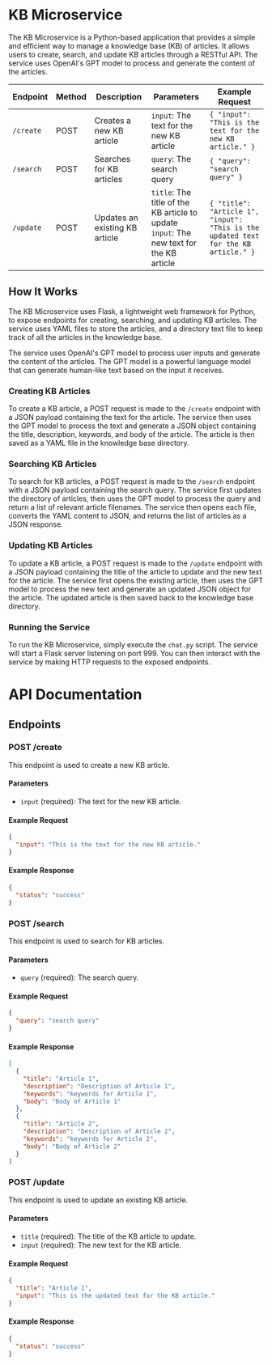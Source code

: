 # KB Microservice

The KB Microservice is a Python-based application that provides a simple and efficient way to manage a knowledge base
(KB) of articles. It allows users to create, search, and update KB articles through a RESTful API. The service uses
OpenAI's GPT model to process and generate the content of the articles.


| Endpoint | Method | Description | Parameters | Example Request |
| --- | --- | --- | --- | --- |
| `/create` | POST | Creates a new KB article | `input`: The text for the new KB article | `{ "input": "This is the text for the new KB article." }` |
| `/search` | POST | Searches for KB articles | `query`: The search query | `{ "query": "search query" }` |
| `/update` | POST | Updates an existing KB article | `title`: The title of the KB article to update<br>`input`: The new text for the KB article | `{ "title": "Article 1", "input": "This is the updated text for the KB article." }` |

## How It Works

The KB Microservice uses Flask, a lightweight web framework for Python, to expose endpoints for creating, searching, and
updating KB articles. The service uses YAML files to store the articles, and a directory text file to keep track of all
the articles in the knowledge base.

The service uses OpenAI's GPT model to process user inputs and generate the content of the articles. The GPT model
is a powerful language model that can generate human-like text based on the input it receives.

### Creating KB Articles

To create a KB article, a POST request is made to the `/create` endpoint with a JSON payload containing the text for the
article. The service then uses the GPT model to process the text and generate a JSON object containing the title,
description, keywords, and body of the article. The article is then saved as a YAML file in the knowledge base
directory.

### Searching KB Articles

To search for KB articles, a POST request is made to the `/search` endpoint with a JSON payload containing the search
query. The service first updates the directory of articles, then uses the GPT model to process the query and return a
list of relevant article filenames. The service then opens each file, converts the YAML content to JSON, and returns the
list of articles as a JSON response.

### Updating KB Articles

To update a KB article, a POST request is made to the `/update` endpoint with a JSON payload containing the title of the
article to update and the new text for the article. The service first opens the existing article, then uses the GPT
model to process the new text and generate an updated JSON object for the article. The updated article is then saved
back to the knowledge base directory.

### Running the Service

To run the KB Microservice, simply execute the `chat.py` script. The service will start a Flask server listening on port
999. You can then interact with the service by making HTTP requests to the exposed endpoints.

# API Documentation

## Endpoints

### POST /create

This endpoint is used to create a new KB article.

#### Parameters

- `input` (required): The text for the new KB article.

#### Example Request

```json
{
  "input": "This is the text for the new KB article."
}
```

#### Example Response

```json
{
  "status": "success"
}
```

### POST /search

This endpoint is used to search for KB articles.

#### Parameters

- `query` (required): The search query.

#### Example Request

```json
{
  "query": "search query"
}
```

#### Example Response

```json
[
  {
    "title": "Article 1",
    "description": "Description of Article 1",
    "keywords": "keywords for Article 1",
    "body": "Body of Article 1"
  },
  {
    "title": "Article 2",
    "description": "Description of Article 2",
    "keywords": "keywords for Article 2",
    "body": "Body of Article 2"
  }
]
```

### POST /update

This endpoint is used to update an existing KB article.

#### Parameters

- `title` (required): The title of the KB article to update.
- `input` (required): The new text for the KB article.

#### Example Request

```json
{
  "title": "Article 1",
  "input": "This is the updated text for the KB article."
}
```

#### Example Response

```json
{
  "status": "success"
}
```
